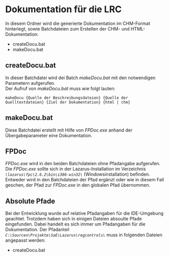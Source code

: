 Dokumentation für die LRC
=========================

In diesem Ordner wird die generierte Dokumentation im CHM-Format hinterlegt,
sowie Batchdateien zum Erstellen der CHM- und HTML-Dokumentation:    
  
* createDocu.bat
* makeDocu.bat


## createDocu.bat
In dieser Batchdatei wird dei Batch *makeDocu.bat* mit den notwendigen Parametern aufgerufen.    
Der Aufruf von *makeDocu.bat* muss wie folgt lauten: 
   
`makeDocu {Quelle der Beschreibungsdateien} {Quelle der Quelltextdateien} {Ziel der Dokumentation} {html | chm}`


## makeDocu.bat
Diese Batchdatei erstellt mit Hilfe von *FPDoc.exe* anhand der Übergabeparameter eine Dokumentation.


## FPDoc
*FPDoc.exe* wird in den beiden Batchdateien ohne Pfadangabe aufgerufen. Die *FPDoc.exe* sollte
sich in der Lazarus-Installation im Verzeichnis *`\lazarus\fpc\2.6.2\bin\i386-win32\`* (Windowsinstallation) befinden.
Entweder wird in den Batchdateien der Pfad ergänzt oder wie in diesem Fall geschen,
der Pfad zur *FPDoc.exe* in den globalen Pfad übernommen.   
  

## Absolute Pfade    
Bei der Entwicklung wurde auf relative Pfadangaben für die IDE-Umgebung geachtet.
Trotzdem haben sich in einigen Dateien absoulte Pfade eingefunden. Dabei handelt 
es sich immer um Pfadangaben für die Dokumentation. Der Pfadanteil 
*`C:\Sourcen\Projekte\SaE\Lazarus\regcontrols\`* muss in folgenden Dateien angepasst 
werden:    

* createDocu.bat       